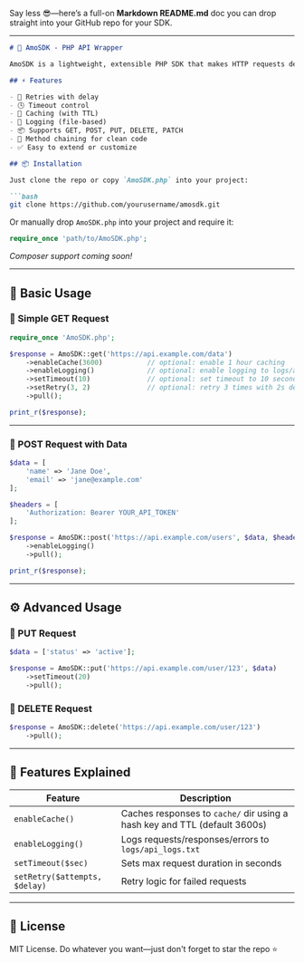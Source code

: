 Say less 😎—here’s a full-on **Markdown README.md** doc you can drop straight into your GitHub repo for your SDK.

---

```markdown
# 🧠 AmoSDK - PHP API Wrapper

AmoSDK is a lightweight, extensible PHP SDK that makes HTTP requests dead simple. Built with dev-friendly features like method chaining, retry logic, caching, logging, and more.

## ⚡ Features

- 🔁 Retries with delay
- 🕓 Timeout control
- 📁 Caching (with TTL)
- 📜 Logging (file-based)
- 📦 Supports GET, POST, PUT, DELETE, PATCH
- 🔗 Method chaining for clean code
- ✅ Easy to extend or customize

## 📦 Installation

Just clone the repo or copy `AmoSDK.php` into your project:

```bash
git clone https://github.com/yourusername/amosdk.git
```

Or manually drop `AmoSDK.php` into your project and require it:

```php
require_once 'path/to/AmoSDK.php';
```

_Composer support coming soon!_

---

## 🚀 Basic Usage

### 🔹 Simple GET Request



```php
require_once 'AmoSDK.php';

$response = AmoSDK::get('https://api.example.com/data')
    ->enableCache(3600)           // optional: enable 1 hour caching
    ->enableLogging()             // optional: enable logging to logs/api_logs.txt
    ->setTimeout(10)              // optional: set timeout to 10 seconds
    ->setRetry(3, 2)              // optional: retry 3 times with 2s delay
    ->pull();

print_r($response);
```

---

### 🔹 POST Request with Data

```php
$data = [
    'name' => 'Jane Doe',
    'email' => 'jane@example.com'
];

$headers = [
    'Authorization: Bearer YOUR_API_TOKEN'
];

$response = AmoSDK::post('https://api.example.com/users', $data, $headers)
    ->enableLogging()
    ->pull();

print_r($response);
```

---

## ⚙️ Advanced Usage

### 🔸 PUT Request

```php
$data = ['status' => 'active'];

$response = AmoSDK::put('https://api.example.com/user/123', $data)
    ->setTimeout(20)
    ->pull();
```

### 🔸 DELETE Request

```php
$response = AmoSDK::delete('https://api.example.com/user/123')
    ->pull();
```

---

## 🧪 Features Explained

| Feature         | Description                                                                 |
|----------------|-----------------------------------------------------------------------------|
| `enableCache()` | Caches responses to `cache/` dir using a hash key and TTL (default 3600s)  |
| `enableLogging()` | Logs requests/responses/errors to `logs/api_logs.txt`                     |
| `setTimeout($sec)` | Sets max request duration in seconds                                     |
| `setRetry($attempts, $delay)` | Retry logic for failed requests                                |

---



## 📜 License

MIT License. Do whatever you want—just don't forget to star the repo ⭐

